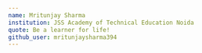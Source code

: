 ```yaml
---
name: Mritunjay Sharma
institution: JSS Academy of Technical Education Noida
quote: Be a learner for life!
github_user: mritunjaysharma394
---
```


